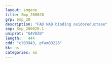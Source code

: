 ```yaml
---
layout: smgene
title: Smp_200020
grp: Smp_20
description: "FAD NAD binding oxidoreductase"
smp: Smp_200020.1
uniprot: "G4V8Z0"
length:   444
cdd: "cl03943, pfam03226"
kk: ns
categories: sm
---
```

